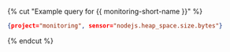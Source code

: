 {% cut "Example query for {{ monitoring-short-name }}" %}

```json
{project="monitoring", sensor="nodejs.heap_space.size.bytes"}
```

{% endcut %}